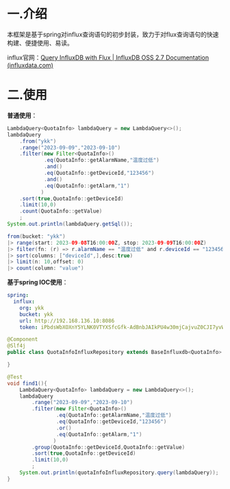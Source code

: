 # 一.介绍

本框架是基于spring对influx查询语句的初步封装，致力于对flux查询语句的快速构建、便捷使用、易读。

influx官网：[Query InfluxDB with Flux | InfluxDB OSS 2.7 Documentation (influxdata.com)](https://docs.influxdata.com/influxdb/v2.7/query-data/get-started/query-influxdb/)

# 二.使用

**普通使用**：

```java
LambdaQuery<QuotaInfo> lambdaQuery = new LambdaQuery<>();
lambdaQuery
    .from("ykk")
    .range("2023-09-09","2023-09-10")
    .filter(new Filter<QuotaInfo>()
            .eq(QuotaInfo::getAlarmName,"温度过低")
            .and()
            .eq(QuotaInfo::getDeviceId,"123456")
            .and()
            .eq(QuotaInfo::getAlarm,"1")
           )
    .sort(true,QuotaInfo::getDeviceId)
    .limit(10,0)
    .count(QuotaInfo::getValue)
    ;
System.out.println(lambdaQuery.getSql());
```

```java
from(bucket: "ykk")
|> range(start: 2023-09-08T16:00:00Z, stop: 2023-09-09T16:00:00Z)
|> filter(fn: (r) => r.alarmName == "温度过低" and r.deviceId == "123456" and r.alarm == "1")
|> sort(columns: ["deviceId",],desc:true)
|> limit(n: 10,offset: 0)
|> count(column: "value")
```

**基于spring IOC使用**：

```yaml
spring:
  influx:
    org: ykk
    bucket: ykk
    url: http://192.168.136.10:8086
    token: iPbdsWbXOXnY5YLNK0VTYXSfcGfk-AdBnbJAIkPU4w30mjCajvuZ0CJI7yvW05J8TFB6XmeLCkxw1b1FmMj8bQ==
```

```java
@Component
@Slf4j
public class QuotaInfoInfluxRepository extends BaseInfluxdb<QuotaInfo> {

}
```

```java
@Test
void find1(){
    LambdaQuery<QuotaInfo> lambdaQuery = new LambdaQuery<>();
    lambdaQuery
        .range("2023-09-09","2023-09-10")
        .filter(new Filter<QuotaInfo>()
                .eq(QuotaInfo::getAlarmName,"温度过低")
                .eq(QuotaInfo::getDeviceId,"123456")
                .or()
                .eq(QuotaInfo::getAlarm,"1")
               )
        .group(QuotaInfo::getDeviceId,QuotaInfo::getValue)
        .sort(true,QuotaInfo::getDeviceId)
        .limit(10,0)
        ;
    System.out.println(quotaInfoInfluxRepository.query(lambdaQuery));
}
```